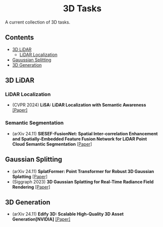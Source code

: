 
<h1 align="center">
3D Tasks
</h1>

A current collection of 3D tasks.


## Contents

- [3D LiDAR](#3d-lidar)
    - [LiDAR Localization](#lidar-localization)
- [Gauussian Splitting](#gaussian-splitting)
- [3D Generation](#3d-generation)

## 3D LiDAR

### LiDAR Localization
- (CVPR 2024) **LiSA: LiDAR Localization with Semantic Awareness** [[Paper]](https://openaccess.thecvf.com/content/CVPR2024/papers/Yang_LiSA_LiDAR_Localization_with_Semantic_Awareness_CVPR_2024_paper.pdf)

### Semantic Segmentation
- (arXiv 24.11) **SIESEF-FusionNet: Spatial Inter-correlation Enhancement and Spatially-Embedded Feature Fusion Network for LiDAR Point Cloud Semantic Segmentation** [[Paper]](https://arxiv.org/pdf/2411.06991)


## Gaussian Splitting
- (arXiv 24.11) **SplatFormer: Point Transformer for Robust 3D Gaussian Splatting** [[Paper]](https://arxiv.org/abs/2411.06390)
- (Siggraph 2023) **3D Gaussian Splatting for Real-Time Radiance Field Rendering** [[Paper]](https://arxiv.org/abs/2308.04079)


## 3D Generation
- (arXiv 24.11) **Edify 3D: Scalable High-Quality 3D Asset Generation[NVIDIA]**  [[Paper]](https://arxiv.org/pdf/2411.07135)

